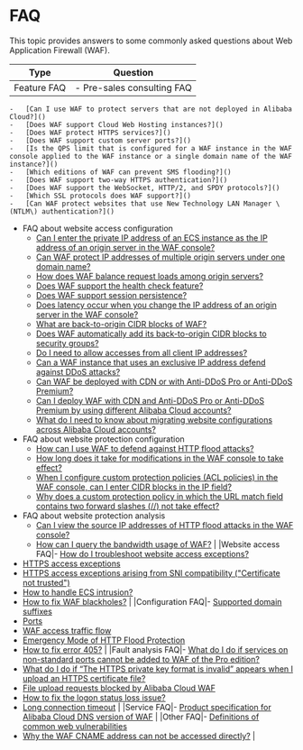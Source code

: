 # FAQ

This topic provides answers to some commonly asked questions about Web Application Firewall \(WAF\).

|Type|Question|
|----|--------|
|Feature FAQ|-   Pre-sales consulting FAQ
    -   [Can I use WAF to protect servers that are not deployed in Alibaba Cloud?]()
    -   [Does WAF support Cloud Web Hosting instances?]()
    -   [Does WAF protect HTTPS services?]()
    -   [Does WAF support custom server ports?]()
    -   [Is the QPS limit that is configured for a WAF instance in the WAF console applied to the WAF instance or a single domain name of the WAF instance?]()
    -   [Which editions of WAF can prevent SMS flooding?]()
    -   [Does WAF support two-way HTTPS authentication?]()
    -   [Does WAF support the WebSocket, HTTP/2, and SPDY protocols?]()
    -   [Which SSL protocols does WAF support?]()
    -   [Can WAF protect websites that use New Technology LAN Manager \(NTLM\) authentication?]()
-   FAQ about website access configuration
    -   [Can I enter the private IP address of an ECS instance as the IP address of an origin server in the WAF console?]()
    -   [Can WAF protect IP addresses of multiple origin servers under one domain name?]()
    -   [How does WAF balance request loads among origin servers?]()
    -   [Does WAF support the health check feature?]()
    -   [Does WAF support session persistence?]()
    -   [Does latency occur when you change the IP address of an origin server in the WAF console?]()
    -   [What are back-to-origin CIDR blocks of WAF?]()
    -   [Does WAF automatically add its back-to-origin CIDR blocks to security groups?]()
    -   [Do I need to allow accesses from all client IP addresses?]()
    -   [Can a WAF instance that uses an exclusive IP address defend against DDoS attacks?]()
    -   [Can WAF be deployed with CDN or with Anti-DDoS Pro or Anti-DDoS Premium?]()
    -   [Can I deploy WAF with CDN and Anti-DDoS Pro or Anti-DDoS Premium by using different Alibaba Cloud accounts?]()
    -   [What do I need to know about migrating website configurations across Alibaba Cloud accounts?]()
-   FAQ about website protection configuration
    -   [How can I use WAF to defend against HTTP flood attacks?]()
    -   [How long does it take for modifications in the WAF console to take effect?]()
    -   [When I configure custom protection policies \(ACL policies\) in the WAF console, can I enter CIDR blocks in the IP field?]()
    -   [Why does a custom protection policy in which the URL match field contains two forward slashes \(//\) not take effect?]()
-   FAQ about website protection analysis
    -   [Can I view the source IP addresses of HTTP flood attacks in the WAF console?]()
    -   [How can I query the bandwidth usage of WAF?]() |
|Website access FAQ|-   [How do I troubleshoot website access exceptions?]()
-   [HTTPS access exceptions]()
-   [HTTPS access exceptions arising from SNI compatibility \("Certificate not trusted"\)]()
-   [How to handle ECS intrusion?]()
-   [How to fix WAF blackholes?]() |
|Configuration FAQ|-   [Supported domain suffixes]()
-   [Ports]()
-   [WAF access traffic flow]()
-   [Emergency Mode of HTTP Flood Protection]()
-   [How to fix error 405?]() |
|Fault analysis FAQ|-   [What do I do if services on non-standard ports cannot be added to WAF of the Pro edition?]()
-   [What do I do if “The HTTPS private key format is invalid” appears when I upload an HTTPS certificate file?]()
-   [File upload requests blocked by Alibaba Cloud WAF]()
-   [How to fix the logon status loss issue?]()
-   [Long connection timeout]() |
|Service FAQ|-   [Product specification for Alibaba Cloud DNS version of WAF]() |
|Other FAQ|-   [Definitions of common web vulnerabilities]()
-   [Why the WAF CNAME address can not be accessed directly?]() |

